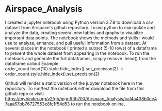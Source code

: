 # Airspace_Analysis
I created a jupyter notebook using Python version 3.7.9 to download a csv dataset from Airspace's github repository.
I used python to manipulate and analyze the data, creating several new tables and graphs to visualize important data points. 
The notebook shows the methods and skills I would use to analyze, enhance, and pull useful information from a dataset.
At several places in the notebook I printed a subset (5-10 rows) of a dataframe to prevent the whole dataset from appearing in the notebook.
To run the notebook and generate the full dataframes, simply remove .head() from the dataframe callout
Example: order_count.head(10).style.hide_index().set_precision(2) -> order_count.style.hide_index().set_precision(2)

Github will render a static version of the jupyter notebook here in the repository. 
To run/test the notebook either download the file from this github repo or visit: https://mybinder.org/v2/gh/mgriffith700/Airspace_Analysis/caf4a438b0ce47aaa67bb76727553e8fc1f54d53 to run the notebook online.
